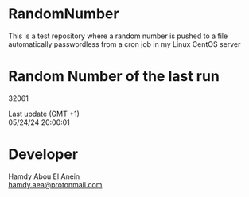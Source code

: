 # RandomNumber    
This is a test repository where a random number is pushed to a file automatically passwordless from a cron job in my Linux CentOS server    
# Random Number of the last run   
32061
      
Last update (GMT +1)    
05/24/24 20:00:01
# Developer    
Hamdy Abou El Anein   
hamdy.aea@protonmail.com
